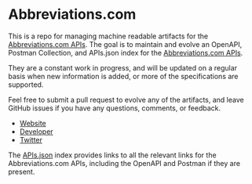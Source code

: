 # Abbreviations.comThis is a repo for managing machine readable artifacts for the [Abbreviations.com APIs](http://www.abbreviations.com/definitions_api.asp). The goal is to maintain and evolve an OpenAPI, Postman Collection, and APIs.json index for the [Abbreviations.com APIs](http://www.abbreviations.com/definitions_api.asp).They are a constant work in progress, and will be updated on a regular basis when new information is added, or more of the specifications are supported.Feel free to submit a pull request to evolve any of the artifacts, and leave GitHub issues if you have any questions, comments, or feedback.- [Website](http://www.abbreviations.com/definitions_api.asp)- [Developer](http://www.abbreviations.com/definitions_api.asp)- [Twitter](https://twitter.com/justadded)The [APIs.json](https://github.com/api-evangelist/abbreviations-com/blob/master/apis.json) index provides links to all the relevant links for the Abbreviations.com APIs, including the OpenAPI and Postman if they are present.